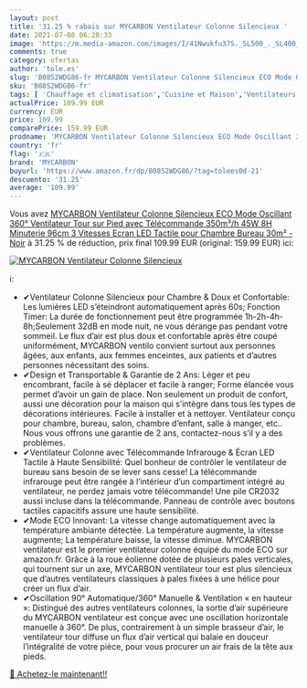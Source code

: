 ```yaml
---
layout: post
title: '31.25 % rabais sur MYCARBON Ventilateur Colonne Silencieux '
date: 2021-07-08 06:20:33
image: 'https://m.media-amazon.com/images/I/41Nwukfu37S._SL500_._SL400_.jpg'
comments: true
category: ofertas
author: 'tole.es'
slug: 'B08S2WDG86-fr MYCARBON Ventilateur Colonne Silencieux ECO Mode Oscillant...'
sku: 'B08S2WDG86-fr'
tags: [ 'Chauffage et climatisation','Cuisine et Maison','Ventilateurs','Ventilateurs colonne','mycarbon', ]
actualPrice: 109.99 EUR
currency: EUR
price: 109.99
comparePrice: 159.99 EUR
prodname: 'MYCARBON Ventilateur Colonne Silencieux ECO Mode Oscillant 360° Ventilateur Tour sur Pied avec Télécommande 350m³/h 45W 8H Minuterie 96cm 3 Vitesses Ecran LED Tactile pour Chambre Bureau 30m² - Noir'
country: 'fr'
flag: '🇫🇷'
brand: 'MYCARBON'
buyurl: 'https://www.amazon.fr/dp/B08S2WDG86/?tag=tolees0d-21'
descuento: '31.25'
average: '109.99'
---
```


Vous avez [MYCARBON Ventilateur Colonne Silencieux ECO Mode Oscillant 360° Ventilateur Tour sur Pied avec Télécommande 350m³/h 45W 8H Minuterie 96cm 3 Vitesses Ecran LED Tactile pour Chambre Bureau 30m² - Noir](https://www.amazon.fr/dp/B08S2WDG86/?tag=tolees0d-21)  à  31.25 % de réduction, prix final  109.99 EUR (original: 159.99 EUR) ici:

[![MYCARBON Ventilateur Colonne Silencieux ](https://m.media-amazon.com/images/I/41Nwukfu37S._SL500_._SL400_.jpg)](https://www.amazon.fr/dp/B08S2WDG86/?tag=tolees0d-21)

ℹ️:

- ✔Ventilateur Colonne Silencieux pour Chambre & Doux et Confortable: Les lumières LED s’éteindront automatiquement après 60s; Fonction Timer: La durée de fonctionnement peut être programmée 1h-2h-4h-8h;Seulement 32dB en mode nuit, ne vous dérange pas pendant votre sommeil. Le flux d’air est plus doux et confortable après être coupé uniformément, MYCARBON ventilo convient surtout aux personnes âgées, aux enfants, aux femmes enceintes, aux patients et d’autres personnes nécessitant des soins.
- ✔Design et Transportable & Garantie de 2 Ans: Léger et peu encombrant, facile à sé déplacer et facile à ranger; Forme élancée vous permet d’avoir un gain de place. Non seulement un produit de confort, aussi une décoration pour la maison qui s’intègre dans tous les types de décorations intérieures. Facile à installer et à nettoyer. Ventilateur conçu pour chambre, bureau, salon, chambre d’enfant, salle à manger, etc.. Nous vous offrons une garantie de 2 ans, contactez-nous s’il y a des problèmes.
- ✔Ventilateur Colonne avec Télécommande Infrarouge & Écran LED Tactile à Haute Sensibilité: Quel bonheur de contrôler le ventilateur de bureau sans besoin de se lever sans cesse! La télécommande infrarouge peut être rangée à l’intérieur d’un compartiment intégré au ventilateur, ne perdez jamais votre télécommande! Une pile CR2032 aussi incluse dans la télécommande. Panneau de contrôle avec boutons tactiles capacitifs assure une haute sensibilité.
- ✔Mode ECO Innovant: La vitesse change automatiquement avec la température ambiante détectée. La température augmente, la vitesse augmente; La température baisse, la vitesse diminue. MYCARBON ventilateur est le premier ventilateur colonne équipé du mode ECO sur amazon.fr. Grâce à la roue éolienne dotée de plusieurs pales verticales, qui tournent sur un axe, MYCARBON ventilateur tour est plus silencieux que d’autres ventilateurs classiques à pales fixées à une hélice pour créer un flux d’air.
- ✔Oscillation 90° Automatique/360° Manuelle & Ventilation « en hauteur »: Distingué des autres ventilateurs colonnes, la sortie d’air supérieure du MYCARBON ventilateur est conçue avec une oscillation horizontale manuelle à 360°. De plus, contrairement à un simple brasseur d’air, le ventilateur tour diffuse un flux d’air vertical qui balaie en douceur l’intégralité de votre pièce, pour vous procurer un air frais de la tête aux pieds.

[🛒 Achetez-le maintenant!!](https://www.amazon.fr/dp/B08S2WDG86/?tag=tolees0d-21)
